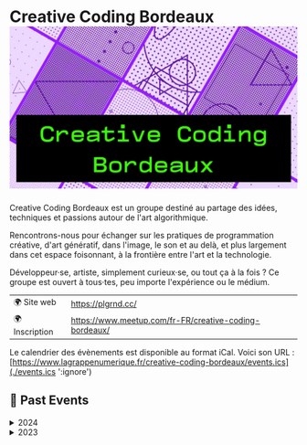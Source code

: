 # Creative Coding Bordeaux ![Logo](./logo-creative-coding-bdx.png ':size=100')
Creative Coding Bordeaux est un groupe destiné au partage des idées, techniques et passions autour de l'art algorithmique.

Rencontrons-nous pour échanger sur les pratiques de programmation créative, d'art génératif, dans l'image, le son et au delà, et plus largement dans cet espace foisonnant, à la frontière entre l'art et la technologie.

Développeur·se, artiste, simplement curieux·se, ou tout ça à la fois ? Ce groupe est ouvert à tous·tes, peu importe l'expérience ou le médium.

|                                |     |
| ------------------------------ | --- |
| 🌍 Site web                    | https://plgrnd.cc/ |
| 🌍 Inscription                   | https://www.meetup.com/fr-FR/creative-coding-bordeaux/ |

Le calendrier des évènements est disponible au format iCal.
Voici son URL : [https://www.lagrappenumerique.fr/creative-coding-bordeaux/events.ics](./events.ics ':ignore')

<!-- EVENTS:START -->
## 📆 Past Events

<details>
<summary>2024</summary>

| Date | Event | Location | Link |
|------|--------|----------|------|
| Jeudi 24 octobre 2024 à 19:00 | Atelier livecoding audiovisuel | 20 Rue Saint-François, Bordeaux | https://www.meetup.com/creative-coding-bordeaux/events/303995439/ |
| Jeudi 12 septembre 2024 à 18:30 | Playground #4 - Creative Coding | 20 Rue Saint-François, Bordeaux | https://www.meetup.com/creative-coding-bordeaux/events/302826374/ |
| Jeudi 20 juin 2024 à 19:00 | Atelier livecoding sonore | 20 Rue Saint-François, Bordeaux | https://www.meetup.com/creative-coding-bordeaux/events/301525559/ |
| Jeudi 29 février 2024 à 18:30 | Playground #3 - Creative Coding | 20 Rue Saint-François, Bordeaux | https://www.meetup.com/creative-coding-bordeaux/events/299114631/ |
</details>

<details>
<summary>2023</summary>

| Date | Event | Location | Link |
|------|--------|----------|------|
| Jeudi 30 novembre 2023 à 18:30 | Playground #2 - Creative Coding | 44 Rue Barreyre, Bordeaux | https://www.meetup.com/creative-coding-bordeaux/events/297313242/ |
| Jeudi 14 septembre 2023 à 18:30 | Playground #1 - Creative Coding | 20 Rue Saint-François, Bordeaux | https://www.meetup.com/creative-coding-bordeaux/events/295328666/ |
</details>
<!-- EVENTS:END -->
